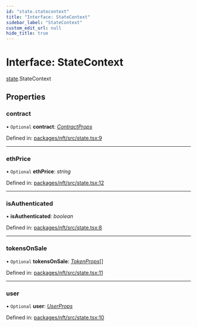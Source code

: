 ```yaml
---
id: "state.statecontext"
title: "Interface: StateContext"
sidebar_label: "StateContext"
custom_edit_url: null
hide_title: true
---
```


# Interface: StateContext

[state](../modules/state.md).StateContext

## Properties

### contract

• `Optional` **contract**: [*ContractProps*](../modules/types.md#contractprops)

Defined in: [packages/nft/src/state.tsx:9](https://github.com/xr3ngine/xr3ngine/blob/a16a45d7e/packages/nft/src/state.tsx#L9)

___

### ethPrice

• `Optional` **ethPrice**: *string*

Defined in: [packages/nft/src/state.tsx:12](https://github.com/xr3ngine/xr3ngine/blob/a16a45d7e/packages/nft/src/state.tsx#L12)

___

### isAuthenticated

• **isAuthenticated**: *boolean*

Defined in: [packages/nft/src/state.tsx:8](https://github.com/xr3ngine/xr3ngine/blob/a16a45d7e/packages/nft/src/state.tsx#L8)

___

### tokensOnSale

• `Optional` **tokensOnSale**: [*TokenProps*](../modules/components_token.md#tokenprops)[]

Defined in: [packages/nft/src/state.tsx:11](https://github.com/xr3ngine/xr3ngine/blob/a16a45d7e/packages/nft/src/state.tsx#L11)

___

### user

• `Optional` **user**: [*UserProps*](../modules/types.md#userprops)

Defined in: [packages/nft/src/state.tsx:10](https://github.com/xr3ngine/xr3ngine/blob/a16a45d7e/packages/nft/src/state.tsx#L10)
